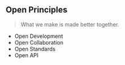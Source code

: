 
## Open Principles
> What we make is made better together.

- Open Development
- Open Collaboration
- Open Standards
- Open API